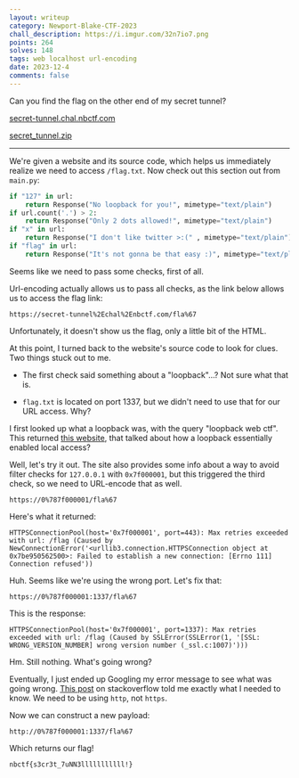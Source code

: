 ```yaml
---
layout: writeup
category: Newport-Blake-CTF-2023
chall_description: https://i.imgur.com/32n7io7.png
points: 264
solves: 148
tags: web localhost url-encoding
date: 2023-12-4
comments: false
---
```


Can you find the flag on the other end of my secret tunnel?  

[secret-tunnel.chal.nbctf.com](secret-tunnel.chal.nbctf.com)  

[secret_tunnel.zip](https://github.com/Nightxade/ctf-writeups/blob/master/assets/CTFs/Newport-Blake-CTF-2023/web/secret-tunnel.zip)  

---

We're given a website and its source code, which helps us immediately realize we need to access `/flag.txt`. Now check out this section out from `main.py`:  

```py
if "127" in url:
    return Response("No loopback for you!", mimetype="text/plain")
if url.count('.') > 2:
    return Response("Only 2 dots allowed!", mimetype="text/plain")
if "x" in url:
    return Response("I don't like twitter >:(" , mimetype="text/plain") 
if "flag" in url:
    return Response("It's not gonna be that easy :)", mimetype="text/plain")
```

Seems like we need to pass some checks, first of all. 

Url-encoding actually allows us to pass all checks, as the link below allows us to access the flag link:  

    https://secret-tunnel%2Echal%2Enbctf.com/fla%67

Unfortunately, it doesn't show us the flag, only a little bit of the HTML.  

At this point, I turned back to the website's source code to look for clues. Two things stuck out to me.  

- The first check said something about a "loopback"...? Not sure what that is.  

- `flag.txt` is located on port 1337, but we didn't need to use that for our URL access. Why?  

I first looked up what a loopback was, with the query "loopback web ctf". This returned [this website](https://b1tsec.medium.com/advent-of-ctf-challenge-22-write-up-3da952b6513b), that talked about how a loopback essentially enabled local access?  

Well, let's try it out. The site also provides some info about a way to avoid filter checks for `127.0.0.1` with `0x7f000001`, but this triggered the third check, so we need to URL-encode that as well.  

    https://0%787f000001/fla%67

Here's what it returned:  

    HTTPSConnectionPool(host='0x7f000001', port=443): Max retries exceeded with url: /flag (Caused by NewConnectionError('<urllib3.connection.HTTPSConnection object at 0x7be950562500>: Failed to establish a new connection: [Errno 111] Connection refused'))

Huh. Seems like we're using the wrong port. Let's fix that:  

    https://0%787f000001:1337/fla%67

This is the response:  

    HTTPSConnectionPool(host='0x7f000001', port=1337): Max retries exceeded with url: /flag (Caused by SSLError(SSLError(1, '[SSL: WRONG_VERSION_NUMBER] wrong version number (_ssl.c:1007)')))

Hm. Still nothing. What's going wrong?  

Eventually, I just ended up Googling my error message to see what was going wrong. [This post](https://stackoverflow.com/questions/65516325/ssl-wrong-version-number-on-python-request) on stackoverflow told me exactly what I needed to know. We need to be using `http`, not `https`.  

Now we can construct a new payload:  

    http://0%787f000001:1337/fla%67

Which returns our flag!  

    nbctf{s3cr3t_7uNN3lllllllllll!}